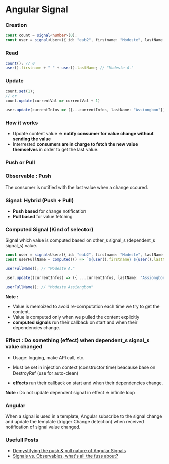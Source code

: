 # Angular Signal

### Creation

```ts
const count = signal<number>(0);
const user = signal<User>({ id: "eab2", firstname: "Modeste", lastName: "A." });
```

### Read

```ts
count(); // 0
user().firstname + " " + user().lastName; // "Modeste A."
```

### Update

```ts
count.set(1);
// or
count.update(currentVal => currentVal + 1)

user.update(currentInfos => ({...currentInfos, lastName: "Assiongbon"})
```

### How it works

- Update content value => **notify consumer for value change without sending the value**
- Interrested **consumers are in charge to fetch the new value themselves** in order to get the last value.

### Push or Pull

### Observable : Push

The consumer is notified with the last value when a change occured.

### Signal: Hybrid (Push + Pull)

- **Push based** for change notification
- **Pull based** for value fetching

### Computed Signal (Kind of selector)

Signal which value is computed based on other_s signal_s (dependent_s signal_s) value.

```ts
const user = signal<User>({ id: "eab2", firstname: "Modeste", lastName: "A." });
const userFullName = computed(() => `${user().firstname} ${user().lastName}`);

userFullName(); // "Modeste A."

user.update((currentInfos) => ({ ...currentInfos, lastName: "Assiongbon" }));

userFullName(); // "Modeste Assiongbon"
```

**Note :**

- Value is memoized to avoid re-computation each time we try to get the content.
- Value is computed only when we pulled the content explicitly
- **computed signals** run their callback on start and when their dependencies change.

### Effect : Do something (effect) when dependent_s signal_s value changed

- Usage: logging, make API call, etc.

- Must be set in injection context (constructor time) beacause base on DestroyRef (use for auto-clean)
- **effects** run their callback on start and when their dependencies change.

**Note :** Do not update dependent signal in effect => infinite loop

### Angular

When a signal is used in a template, Angular subscribe to the signal change and update the template (trigger Change detection) when received notification of signal value changed.

### Usefull Posts

- [Demystifying the push & pull nature of Angular Signals](https://angularexperts.io/blog/angular-signals-push-pull)
- [Signals vs. Observables, what's all the fuss about?](https://www.builder.io/blog/signals-vs-observables)
